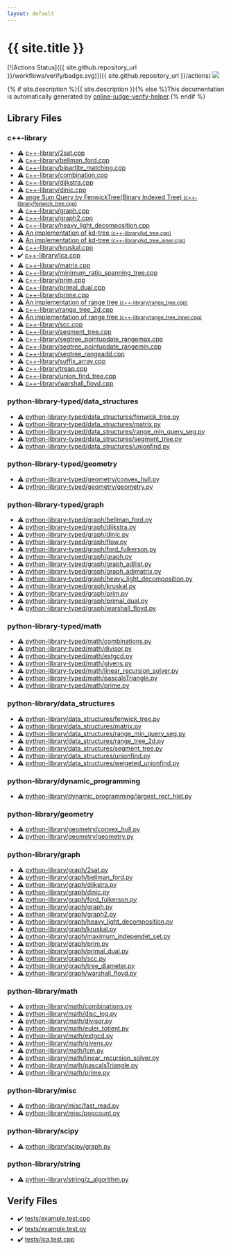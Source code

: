 ```yaml
---
layout: default
---
```


<!-- mathjax config similar to math.stackexchange -->
<script type="text/javascript" async
  src="https://cdnjs.cloudflare.com/ajax/libs/mathjax/2.7.5/MathJax.js?config=TeX-MML-AM_CHTML">
</script>
<script type="text/x-mathjax-config">
  MathJax.Hub.Config({
    TeX: { equationNumbers: { autoNumber: "AMS" }},
    tex2jax: {
      inlineMath: [ ['$','$'] ],
      processEscapes: true
    },
    "HTML-CSS": { matchFontHeight: false },
    displayAlign: "left",
    displayIndent: "2em"
  });
</script>

<script type="text/javascript" src="https://cdnjs.cloudflare.com/ajax/libs/jquery/3.4.1/jquery.min.js"></script>
<script src="https://cdn.jsdelivr.net/npm/jquery-balloon-js@1.1.2/jquery.balloon.min.js" integrity="sha256-ZEYs9VrgAeNuPvs15E39OsyOJaIkXEEt10fzxJ20+2I=" crossorigin="anonymous"></script>
<script type="text/javascript" src="assets/js/copy-button.js"></script>
<link rel="stylesheet" href="assets/css/copy-button.css" />


# {{ site.title }}

[![Actions Status]({{ site.github.repository_url }}/workflows/verify/badge.svg)]({{ site.github.repository_url }}/actions)
<a href="{{ site.github.repository_url }}"><img src="https://img.shields.io/github/last-commit/{{ site.github.owner_name }}/{{ site.github.repository_name }}" /></a>

{% if site.description %}{{ site.description }}{% else %}This documentation is automatically generated by <a href="https://github.com/kmyk/online-judge-verify-helper">online-judge-verify-helper</a>.{% endif %}

## Library Files

<div id="97d0d85922e0aae2441e69f2870930aa"></div>

### c++-library

* :warning: <a href="library/c++-library/2sat.cpp.html">c++-library/2sat.cpp</a>
* :warning: <a href="library/c++-library/bellman_ford.cpp.html">c++-library/bellman_ford.cpp</a>
* :warning: <a href="library/c++-library/bipartite_matching.cpp.html">c++-library/bipartite_matching.cpp</a>
* :warning: <a href="library/c++-library/combination.cpp.html">c++-library/combination.cpp</a>
* :warning: <a href="library/c++-library/dijkstra.cpp.html">c++-library/dijkstra.cpp</a>
* :warning: <a href="library/c++-library/dinic.cpp.html">c++-library/dinic.cpp</a>
* :warning: <a href="library/c++-library/fenwick_tree.cpp.html">ange Sum Query by FenwickTree(Binary Indexed Tree) <small>(c++-library/fenwick_tree.cpp)</small></a>
* :warning: <a href="library/c++-library/graph.cpp.html">c++-library/graph.cpp</a>
* :warning: <a href="library/c++-library/graph2.cpp.html">c++-library/graph2.cpp</a>
* :warning: <a href="library/c++-library/heavy_light_decomposition.cpp.html">c++-library/heavy_light_decomposition.cpp</a>
* :warning: <a href="library/c++-library/kd_tree.cpp.html">An implementation of kd-tree <small>(c++-library/kd_tree.cpp)</small></a>
* :warning: <a href="library/c++-library/kd_tree_inner.cpp.html">An implementation of kd-tree <small>(c++-library/kd_tree_inner.cpp)</small></a>
* :warning: <a href="library/c++-library/kruskal.cpp.html">c++-library/kruskal.cpp</a>
* :heavy_check_mark: <a href="library/c++-library/lca.cpp.html">c++-library/lca.cpp</a>
* :warning: <a href="library/c++-library/matrix.cpp.html">c++-library/matrix.cpp</a>
* :warning: <a href="library/c++-library/minimum_ratio_spanning_tree.cpp.html">c++-library/minimum_ratio_spanning_tree.cpp</a>
* :warning: <a href="library/c++-library/prim.cpp.html">c++-library/prim.cpp</a>
* :warning: <a href="library/c++-library/primal_dual.cpp.html">c++-library/primal_dual.cpp</a>
* :warning: <a href="library/c++-library/prime.cpp.html">c++-library/prime.cpp</a>
* :warning: <a href="library/c++-library/range_tree.cpp.html">An implementation of range tree <small>(c++-library/range_tree.cpp)</small></a>
* :warning: <a href="library/c++-library/range_tree_2d.cpp.html">c++-library/range_tree_2d.cpp</a>
* :warning: <a href="library/c++-library/range_tree_inner.cpp.html">An implementation of range tree <small>(c++-library/range_tree_inner.cpp)</small></a>
* :warning: <a href="library/c++-library/scc.cpp.html">c++-library/scc.cpp</a>
* :warning: <a href="library/c++-library/segment_tree.cpp.html">c++-library/segment_tree.cpp</a>
* :warning: <a href="library/c++-library/segtree_pointupdate_rangemax.cpp.html">c++-library/segtree_pointupdate_rangemax.cpp</a>
* :warning: <a href="library/c++-library/segtree_pointupdate_rangemin.cpp.html">c++-library/segtree_pointupdate_rangemin.cpp</a>
* :warning: <a href="library/c++-library/segtree_rangeadd.cpp.html">c++-library/segtree_rangeadd.cpp</a>
* :warning: <a href="library/c++-library/suffix_array.cpp.html">c++-library/suffix_array.cpp</a>
* :warning: <a href="library/c++-library/treap.cpp.html">c++-library/treap.cpp</a>
* :warning: <a href="library/c++-library/union_find_tree.cpp.html">c++-library/union_find_tree.cpp</a>
* :warning: <a href="library/c++-library/warshall_floyd.cpp.html">c++-library/warshall_floyd.cpp</a>


<div id="6b6ed370883cf5e19f314c91b85981e1"></div>

### python-library-typed/data_structures

* :warning: <a href="library/python-library-typed/data_structures/fenwick_tree.py.html">python-library-typed/data_structures/fenwick_tree.py</a>
* :warning: <a href="library/python-library-typed/data_structures/matrix.py.html">python-library-typed/data_structures/matrix.py</a>
* :warning: <a href="library/python-library-typed/data_structures/range_min_query_seg.py.html">python-library-typed/data_structures/range_min_query_seg.py</a>
* :warning: <a href="library/python-library-typed/data_structures/segment_tree.py.html">python-library-typed/data_structures/segment_tree.py</a>
* :warning: <a href="library/python-library-typed/data_structures/unionfind.py.html">python-library-typed/data_structures/unionfind.py</a>


<div id="362eb0c8573cbac55db6708003e9cc16"></div>

### python-library-typed/geometry

* :warning: <a href="library/python-library-typed/geometry/convex_hull.py.html">python-library-typed/geometry/convex_hull.py</a>
* :warning: <a href="library/python-library-typed/geometry/geometry.py.html">python-library-typed/geometry/geometry.py</a>


<div id="e3e389e7cc07e0499572b6cf762b37a8"></div>

### python-library-typed/graph

* :warning: <a href="library/python-library-typed/graph/bellman_ford.py.html">python-library-typed/graph/bellman_ford.py</a>
* :warning: <a href="library/python-library-typed/graph/dijkstra.py.html">python-library-typed/graph/dijkstra.py</a>
* :warning: <a href="library/python-library-typed/graph/dinic.py.html">python-library-typed/graph/dinic.py</a>
* :warning: <a href="library/python-library-typed/graph/flow.py.html">python-library-typed/graph/flow.py</a>
* :warning: <a href="library/python-library-typed/graph/ford_fulkerson.py.html">python-library-typed/graph/ford_fulkerson.py</a>
* :warning: <a href="library/python-library-typed/graph/graph.py.html">python-library-typed/graph/graph.py</a>
* :warning: <a href="library/python-library-typed/graph/graph_adjlist.py.html">python-library-typed/graph/graph_adjlist.py</a>
* :warning: <a href="library/python-library-typed/graph/graph_adjmatrix.py.html">python-library-typed/graph/graph_adjmatrix.py</a>
* :warning: <a href="library/python-library-typed/graph/heavy_light_decomposition.py.html">python-library-typed/graph/heavy_light_decomposition.py</a>
* :warning: <a href="library/python-library-typed/graph/kruskal.py.html">python-library-typed/graph/kruskal.py</a>
* :warning: <a href="library/python-library-typed/graph/prim.py.html">python-library-typed/graph/prim.py</a>
* :warning: <a href="library/python-library-typed/graph/primal_dual.py.html">python-library-typed/graph/primal_dual.py</a>
* :warning: <a href="library/python-library-typed/graph/warshall_floyd.py.html">python-library-typed/graph/warshall_floyd.py</a>


<div id="8b4dc7452502e65c8228aefdf8d64463"></div>

### python-library-typed/math

* :warning: <a href="library/python-library-typed/math/combinations.py.html">python-library-typed/math/combinations.py</a>
* :warning: <a href="library/python-library-typed/math/divisor.py.html">python-library-typed/math/divisor.py</a>
* :warning: <a href="library/python-library-typed/math/extgcd.py.html">python-library-typed/math/extgcd.py</a>
* :warning: <a href="library/python-library-typed/math/givens.py.html">python-library-typed/math/givens.py</a>
* :warning: <a href="library/python-library-typed/math/linear_recursion_solver.py.html">python-library-typed/math/linear_recursion_solver.py</a>
* :warning: <a href="library/python-library-typed/math/pascalsTriangle.py.html">python-library-typed/math/pascalsTriangle.py</a>
* :warning: <a href="library/python-library-typed/math/prime.py.html">python-library-typed/math/prime.py</a>


<div id="74e532415b57ead1fa84cab4b59648ab"></div>

### python-library/data_structures

* :warning: <a href="library/python-library/data_structures/fenwick_tree.py.html">python-library/data_structures/fenwick_tree.py</a>
* :warning: <a href="library/python-library/data_structures/matrix.py.html">python-library/data_structures/matrix.py</a>
* :warning: <a href="library/python-library/data_structures/range_min_query_seg.py.html">python-library/data_structures/range_min_query_seg.py</a>
* :warning: <a href="library/python-library/data_structures/range_tree_2d.py.html">python-library/data_structures/range_tree_2d.py</a>
* :warning: <a href="library/python-library/data_structures/segment_tree.py.html">python-library/data_structures/segment_tree.py</a>
* :warning: <a href="library/python-library/data_structures/unionfind.py.html">python-library/data_structures/unionfind.py</a>
* :warning: <a href="library/python-library/data_structures/weigeted_unionfind.py.html">python-library/data_structures/weigeted_unionfind.py</a>


<div id="a66ffaceba6863a028d14d6df0083249"></div>

### python-library/dynamic_programming

* :warning: <a href="library/python-library/dynamic_programming/largest_rect_hist.py.html">python-library/dynamic_programming/largest_rect_hist.py</a>


<div id="8b00af06c63bb9f57bebf2afb4b3906b"></div>

### python-library/geometry

* :warning: <a href="library/python-library/geometry/convex_hull.py.html">python-library/geometry/convex_hull.py</a>
* :warning: <a href="library/python-library/geometry/geometry.py.html">python-library/geometry/geometry.py</a>


<div id="5d2e77d5b1ea9b487eb85cc662584fbc"></div>

### python-library/graph

* :warning: <a href="library/python-library/graph/2sat.py.html">python-library/graph/2sat.py</a>
* :warning: <a href="library/python-library/graph/bellman_ford.py.html">python-library/graph/bellman_ford.py</a>
* :warning: <a href="library/python-library/graph/dijkstra.py.html">python-library/graph/dijkstra.py</a>
* :warning: <a href="library/python-library/graph/dinic.py.html">python-library/graph/dinic.py</a>
* :warning: <a href="library/python-library/graph/ford_fulkerson.py.html">python-library/graph/ford_fulkerson.py</a>
* :warning: <a href="library/python-library/graph/graph.py.html">python-library/graph/graph.py</a>
* :warning: <a href="library/python-library/graph/graph2.py.html">python-library/graph/graph2.py</a>
* :warning: <a href="library/python-library/graph/heavy_light_decomposition.py.html">python-library/graph/heavy_light_decomposition.py</a>
* :warning: <a href="library/python-library/graph/kruskal.py.html">python-library/graph/kruskal.py</a>
* :warning: <a href="library/python-library/graph/maximum_independet_set.py.html">python-library/graph/maximum_independet_set.py</a>
* :warning: <a href="library/python-library/graph/prim.py.html">python-library/graph/prim.py</a>
* :warning: <a href="library/python-library/graph/primal_dual.py.html">python-library/graph/primal_dual.py</a>
* :warning: <a href="library/python-library/graph/scc.py.html">python-library/graph/scc.py</a>
* :warning: <a href="library/python-library/graph/tree_diameter.py.html">python-library/graph/tree_diameter.py</a>
* :warning: <a href="library/python-library/graph/warshall_floyd.py.html">python-library/graph/warshall_floyd.py</a>


<div id="46135b5961b59dd324f9733fc6b28247"></div>

### python-library/math

* :warning: <a href="library/python-library/math/combinations.py.html">python-library/math/combinations.py</a>
* :warning: <a href="library/python-library/math/disc_log.py.html">python-library/math/disc_log.py</a>
* :warning: <a href="library/python-library/math/divisor.py.html">python-library/math/divisor.py</a>
* :warning: <a href="library/python-library/math/euler_totient.py.html">python-library/math/euler_totient.py</a>
* :warning: <a href="library/python-library/math/extgcd.py.html">python-library/math/extgcd.py</a>
* :warning: <a href="library/python-library/math/givens.py.html">python-library/math/givens.py</a>
* :warning: <a href="library/python-library/math/lcm.py.html">python-library/math/lcm.py</a>
* :warning: <a href="library/python-library/math/linear_recursion_solver.py.html">python-library/math/linear_recursion_solver.py</a>
* :warning: <a href="library/python-library/math/pascalsTriangle.py.html">python-library/math/pascalsTriangle.py</a>
* :warning: <a href="library/python-library/math/prime.py.html">python-library/math/prime.py</a>


<div id="0ad0b90d383372c767b781efcac52745"></div>

### python-library/misc

* :warning: <a href="library/python-library/misc/fast_read.py.html">python-library/misc/fast_read.py</a>
* :warning: <a href="library/python-library/misc/popcount.py.html">python-library/misc/popcount.py</a>


<div id="0ee47a817fbae871c6e027eface9d723"></div>

### python-library/scipy

* :warning: <a href="library/python-library/scipy/graph.py.html">python-library/scipy/graph.py</a>


<div id="8140a5f95a51d2f3cbc29e4500ae8c0b"></div>

### python-library/string

* :warning: <a href="library/python-library/string/z_algorithm.py.html">python-library/string/z_algorithm.py</a>


## Verify Files

* :heavy_check_mark: <a href="verify/tests/example.test.cpp.html">tests/example.test.cpp</a>
* :heavy_check_mark: <a href="verify/tests/example.test.py.html">tests/example.test.py</a>
* :heavy_check_mark: <a href="verify/tests/lca.test.cpp.html">tests/lca.test.cpp</a>



